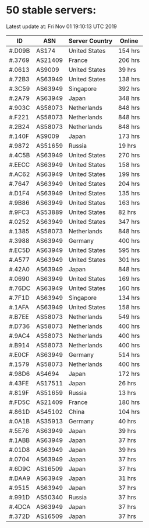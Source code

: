 # 50 stable servers:

Latest update at: Fri Nov 01 19:10:13 UTC 2019

| ID | ASN | Server Country | Online |
| -- | --- | -------------- | ------ |
| #.D09B | AS174 | United States | 154 hrs |
| #.3769 | AS21409 | France | 206 hrs |
| #.0613 | AS9009 | United States | 39 hrs |
| #.72B3 | AS63949 | United States | 138 hrs |
| #.3C59 | AS63949 | Singapore | 392 hrs |
| #.2A79 | AS63949 | Japan | 348 hrs |
| #.903C | AS58073 | Netherlands | 848 hrs |
| #.F221 | AS58073 | Netherlands | 848 hrs |
| #.2B24 | AS58073 | Netherlands | 848 hrs |
| #.140F | AS9009 | Japan | 173 hrs |
| #.9872 | AS51659 | Russia | 19 hrs |
| #.4C5B | AS63949 | United States | 270 hrs |
| #.EECC | AS63949 | United States | 158 hrs |
| #.AC62 | AS63949 | United States | 199 hrs |
| #.7647 | AS63949 | United States | 204 hrs |
| #.D1F4 | AS63949 | United States | 135 hrs |
| #.9B86 | AS63949 | United States | 163 hrs |
| #.9FC3 | AS53889 | United States | 82 hrs |
| #.0252 | AS63949 | United States | 347 hrs |
| #.1385 | AS58073 | Netherlands | 848 hrs |
| #.3988 | AS63949 | Germany | 400 hrs |
| #.EC5D | AS63949 | United States | 595 hrs |
| #.A577 | AS63949 | United States | 301 hrs |
| #.42A0 | AS63949 | Japan | 848 hrs |
| #.0690 | AS63949 | United States | 169 hrs |
| #.76DC | AS63949 | United States | 160 hrs |
| #.7F1D | AS63949 | Singapore | 134 hrs |
| #.1AFA | AS63949 | United States | 158 hrs |
| #.B7EE | AS58073 | Netherlands | 549 hrs |
| #.D736 | AS58073 | Netherlands | 400 hrs |
| #.9AC4 | AS58073 | Netherlands | 400 hrs |
| #.B914 | AS58073 | Netherlands | 400 hrs |
| #.E0CF | AS63949 | Germany | 514 hrs |
| #.1579 | AS58073 | Netherlands | 400 hrs |
| #.98D6 | AS4694 | Japan | 172 hrs |
| #.43FE | AS17511 | Japan | 26 hrs |
| #.819F | AS51659 | Russia | 13 hrs |
| #.FD5C | AS21409 | France | 180 hrs |
| #.861D | AS45102 | China | 104 hrs |
| #.0A1B | AS35913 | Germany | 40 hrs |
| #.5E76 | AS63949 | Japan | 39 hrs |
| #.1ABB | AS63949 | Japan | 37 hrs |
| #.01D8 | AS63949 | Japan | 39 hrs |
| #.0704 | AS63949 | Japan | 37 hrs |
| #.6D9C | AS16509 | Japan | 37 hrs |
| #.DAA9 | AS63949 | Japan | 31 hrs |
| #.9515 | AS63949 | Japan | 37 hrs |
| #.991D | AS50340 | Russia | 37 hrs |
| #.4DCA | AS63949 | Japan | 37 hrs |
| #.372D | AS16509 | Japan | 37 hrs |


